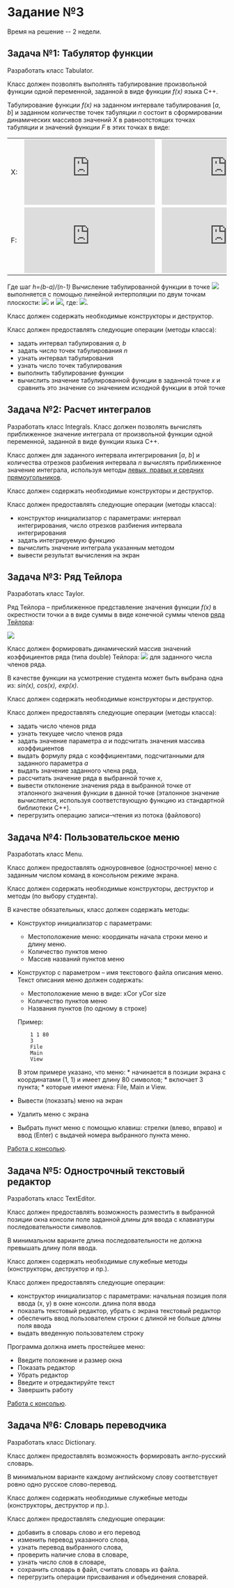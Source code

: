 # Задание №3
Время на решение -- 2 недели.

## Задача №1: Табулятор функции
Разработать класс Tabulator.

Класс должен позволять выполнять табулирование произвольной функции одной переменной, заданной в виде функции *f(x)* языка C++.

Табулирование функции *f(x)* на заданном интервале табулирования [*a*, *b*] и заданном количестве точек табуляции *n* состоит в сформировании динамических массивов значений *X* в равноотстоящих точках табуляции и значений функции *F* в этих точках в виде:

|  |  |  |  |  |  |
|----|------------------------------------------------------|--------------------------------------------------------|-----------------------------------------------------------|-------------------------------------------------|--------------------------------------------------------------|
| X: | ![](https://latex.codecogs.com/svg.latex?x_0=a) | ![](https://latex.codecogs.com/svg.latex?x_1=a&plus;h) | ![]( https://latex.codecogs.com/svg.latex?x_2=a&plus;2h ) | ![](https://latex.codecogs.com/svg.latex?\dots) | ![](https://latex.codecogs.com/svg.latex?x_{n-1}=b) |
| F: | ![](https://latex.codecogs.com/svg.latex?f_0=f(x_0)) | ![](https://latex.codecogs.com/svg.latex?f_1=f(x_1)) | ![](https://latex.codecogs.com/svg.latex?f_2=f(x_2)) | ![](https://latex.codecogs.com/svg.latex?\dots) | ![](https://latex.codecogs.com/svg.latex?f_{n-1}=f(x_{n-1})) |

Где шаг *h=(b-a)/(n-1)*
Вычисление табулированной функции в точке ![](https://latex.codecogs.com/svg.latex?\inline&space;x\in[a,b]) выполняется с помощью линейной интерполяции  по двум точкам плоскости: ![](https://latex.codecogs.com/svg.latex?\inline&space;(x_i,f_i)) и ![](https://latex.codecogs.com/svg.latex?\inline&space;(x_{i+1},f_{i+1})), где: ![](https://latex.codecogs.com/svg.latex?\inline&space;x\in[x_i,x_{i+1}]).

Класс должен содержать необходимые конструкторы и деструктор.

Класс должен предоставлять следующие операции (методы класса):
* задать интервал табулирования *a, b*
* задать число точек табулирования *n*
* узнать интервал табулирования
* узнать число точек табулирования
* выполнить табулирование функции
* вычислить значение табулированной функции в заданной точке *x* и сравнить это значение со значением исходной функции в этой точке


## Задача №2: Расчет интегралов
Разработать класс Integrals.
Класс должен позволять вычислять приближенное значение интеграла от произвольной функции одной переменной, заданной в виде функции языка C++. 

Класс должен для заданного интервала интегрирования [*a*, *b*] и количества отрезков разбиения интервала *n* вычислять приближенное значение интеграла, используя методы [левых, правых и средних прямоугольников](https://ru.wikipedia.org/wiki/%D0%9C%D0%B5%D1%82%D0%BE%D0%B4_%D0%BF%D1%80%D1%8F%D0%BC%D0%BE%D1%83%D0%B3%D0%BE%D0%BB%D1%8C%D0%BD%D0%B8%D0%BA%D0%BE%D0%B2).

Класс должен содержать необходимые конструкторы и деструктор.

Класс должен предоставлять следующие операции (методы класса): 
* конструктор инициализатор с параметрами: интервал интегрирования, число отрезков разбиения интервала интегрирования
* задать интегрируемую функцию
* вычислить значение интеграла указанным методом
* вывести результат вычисления на экран

## Задача №3: Ряд Тейлора
Разработать класс Taylor.

Ряд Тейлора – приближенное представление значения функции *f(x)* в окрестности точки a в виде суммы в виде конечной суммы членов [ряда Тейлора](https://ru.wikipedia.org/wiki/%D0%A0%D1%8F%D0%B4_%D0%A2%D0%B5%D0%B9%D0%BB%D0%BE%D1%80%D0%B0): 

![](https://latex.codecogs.com/svg.latex?f(x)=f(a)&plus;\frac{{f}'(a)}{1!}(x-a)&plus;\frac{{f}''(a)}{2!}(x-a)^2&plus;\dots&plus;\frac{f^{(n)}(a)}{n!}(x-a)^n&plus;\dots)

Класс должен формировать динамический массив значений коэффициентов ряда (типа double) Тейлора: ![](https://latex.codecogs.com/svg.latex?\inline&space;f(a),\frac{f'(a)}{1!},\frac{f''(a)}{2!},\dots) для заданного числа членов ряда.

В качестве функции на усмотрение студента может быть выбрана одна из: *sin(x), cos(x), exp(x)*.

Класс должен содержать необходимые конструкторы и деструктор.

Класс должен предоставлять следующие операции (методы класса):
* задать число членов ряда
* узнать текущее число членов ряда
* задать значение параметра *a* и подсчитать значения массива коэффициентов
* выдать формулу ряда с коэффициентами, подсчитанными для заданного параметра *a*
* выдать значение заданного члена ряда,
* рассчитать значение ряда в выбранной точке *x*, 
* вывести отклонение значения ряда в выбранной точке от эталонного значения функции в данной точке (эталонное значение вычисляется, используя соответствующую функцию из стандартной библиотеки C++).
* перегрузить операцию записи–чтения из потока (файлового)

## Задача №4: Пользовательское меню
Разработать класс Menu.

Класс должен предоставлять одноуровневое (однострочное) меню с заданным числом команд в консольном режиме экрана. 

Класс должен содержать необходимые конструкторы, деструктор и методы (по выбору студента).

В качестве обязательных, класс должен содержать методы:
* Конструктор инициализатор с параметрами:
    * Местоположение меню: координаты начала строки меню и длину меню.  
    * Количество пунктов меню
    * Массив названий пунктов меню
* Конструктор с параметром – имя текстового файла описания меню. Текст описания меню должен содержать:
    * Местоположение меню в виде: xCor yCor size
    * Количество пунктов меню
    * Названия пунктов (по одному в строке)
    
    Пример:
    ```
        1 1 80
        3
        File
        Main
        View  
    ```
        
    В этом примере указано, что меню:
        * начинается в позиции экрана с координатами  (1, 1) и имеет длину 80 символов;
        * включает 3 пункта;
        * которые имеют имена: File, Main и View.
* Вывести (показать) меню на экран
* Удалить меню с экрана
* Выбрать пункт меню с помощью клавиш: стрелки (влево, вправо) и ввод (Enter) с выдачей номера выбранного пункта меню. 

[Работа с консолью](http://www.c-cpp.ru/funkcii/conioh). 

## Задача №5: Однострочный текстовый редактор
Разработать класс TextEditor.

Класс должен предоставлять возможность разместить в выбранной позиции окна консоли поле заданной длины для ввода с клавиатуры последовательности символов.

В минимальном варианте длина последовательности не должна превышать длину поля ввода.

Класс должен содержать необходимые служебные методы (конструкторы, деструктор и пр.).

Класс должен предоставлять следующие операции: 
* конструктор инициализатор с параметрами: начальная позиция поля ввода (x, y) в окне консоли. длина поля ввода
* показать текстовый редактор, убрать с экрана текстовый редактор
* обеспечить ввод пользователем строки с длиной не больше длины поля ввода
* выдать введенную пользователем строку

Программа должна иметь простейшее меню:
* Введите положение и размер окна
* Показать редактор
* Убрать редактор
* Введите и отредактируйте текст
* Завершить работу

[Работа с консолью](http://www.c-cpp.ru/funkcii/conioh). 

## Задача №6: Словарь переводчика
Разработать класс Dictionary.

Класс должен предоставлять возможность формировать англо-русский словарь.

В минимальном варианте каждому английскому слову соответствует ровно одно русское слово-перевод.

Класс должен содержать необходимые служебные методы (конструкторы, деструктор и пр.).

Класс должен предоставлять следующие операции: 
* добавить в словарь слово и его перевод
* изменить перевод указанного слова, 
* узнать перевод выбранного слова, 
* проверить наличие слова в словаре, 
* узнать число слов в словаре, 
* сохранить словарь в файл,  считать словарь из файла.
* перегрузить операции присваивания и объединения словарей.

